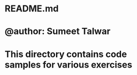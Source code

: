 # README.md
# @author: Sumeet Talwar

This directory contains code samples for various exercises
=======
